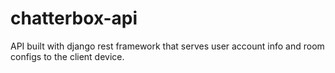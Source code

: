 # chatterbox-api
API built with django rest framework that serves user account info and room configs to the client device. 
